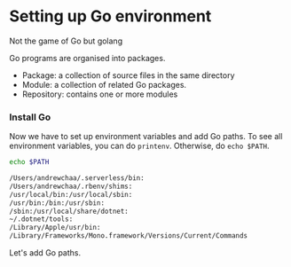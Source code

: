 # Setting up Go environment

Not the game of Go but golang

Go programs are organised into packages. 

* Package: a collection of source files in the same directory
* Module: a collection of related Go packages. 
* Repository: contains one or more modules

### Install Go



Now we have to set up environment variables and add Go paths. To see all environment variables, you can do `printenv`. Otherwise, do `echo $PATH`. 

```bash
echo $PATH

/Users/andrewchaa/.serverless/bin:
/Users/andrewchaa/.rbenv/shims:
/usr/local/bin:/usr/local/sbin:
/usr/bin:/bin:/usr/sbin:
/sbin:/usr/local/share/dotnet:
~/.dotnet/tools:
/Library/Apple/usr/bin:
/Library/Frameworks/Mono.framework/Versions/Current/Commands  
```

Let's add Go paths.



